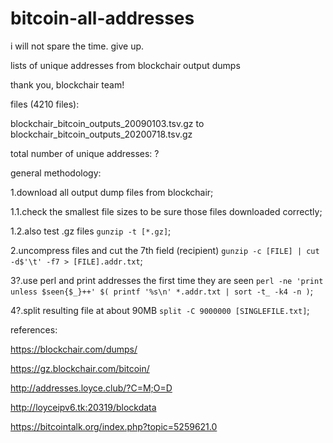 # bitcoin-all-addresses
i will not spare the time. give up.

lists of unique addresses from blockchair output dumps

thank you, blockchair team!

files (4210 files):

blockchair_bitcoin_outputs_20090103.tsv.gz to blockchair_bitcoin_outputs_20200718.tsv.gz

total number of unique addresses: ?

general methodology:

1.download all output dump files from blockchair;

1.1.check the smallest file sizes to be sure those files downloaded correctly;

1.2.also test .gz files `gunzip -t [*.gz]`;

2.uncompress files and cut the 7th field (recipient) `gunzip -c [FILE] | cut -d$'\t' -f7 > [FILE].addr.txt`;

3?.use perl and print addresses the first time they are seen `perl -ne 'print unless $seen{$_}++' $( printf '%s\n' *.addr.txt | sort -t_ -k4 -n )`;

4?.split resulting file at about 90MB `split -C 9000000 [SINGLEFILE.txt]`;

references:

https://blockchair.com/dumps/

https://gz.blockchair.com/bitcoin/

http://addresses.loyce.club/?C=M;O=D

http://loyceipv6.tk:20319/blockdata

https://bitcointalk.org/index.php?topic=5259621.0
